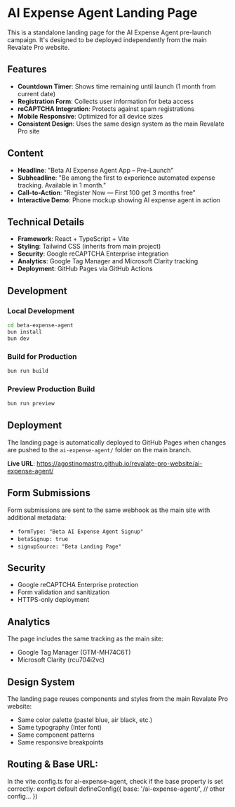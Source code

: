 # AI Expense Agent Landing Page

This is a standalone landing page for the AI Expense Agent pre-launch campaign. It's designed to be deployed independently from the main Revalate Pro website.

## Features

- **Countdown Timer**: Shows time remaining until launch (1 month from current date)
- **Registration Form**: Collects user information for beta access
- **reCAPTCHA Integration**: Protects against spam registrations
- **Mobile Responsive**: Optimized for all device sizes
- **Consistent Design**: Uses the same design system as the main Revalate Pro site

## Content

- **Headline**: "Beta AI Expense Agent App – Pre-Launch"
- **Subheadline**: "Be among the first to experience automated expense tracking. Available in 1 month."
- **Call-to-Action**: "Register Now — First 100 get 3 months free"
- **Interactive Demo**: Phone mockup showing AI expense agent in action

## Technical Details

- **Framework**: React + TypeScript + Vite
- **Styling**: Tailwind CSS (inherits from main project)
- **Security**: Google reCAPTCHA Enterprise integration
- **Analytics**: Google Tag Manager and Microsoft Clarity tracking
- **Deployment**: GitHub Pages via GitHub Actions

## Development

### Local Development
```bash
cd beta-expense-agent
bun install
bun dev
```

### Build for Production
```bash
bun run build
```

### Preview Production Build
```bash
bun run preview
```

## Deployment

The landing page is automatically deployed to GitHub Pages when changes are pushed to the `ai-expense-agent/` folder on the main branch.

**Live URL**: https://agostinomastro.github.io/revalate-pro-website/ai-expense-agent/

## Form Submissions

Form submissions are sent to the same webhook as the main site with additional metadata:
- `formType: "Beta AI Expense Agent Signup"`
- `betaSignup: true`
- `signupSource: "Beta Landing Page"`

## Security

- Google reCAPTCHA Enterprise protection
- Form validation and sanitization
- HTTPS-only deployment

## Analytics

The page includes the same tracking as the main site:
- Google Tag Manager (GTM-MH74C6T)
- Microsoft Clarity (rcu704i2vc)

## Design System

The landing page reuses components and styles from the main Revalate Pro website:
- Same color palette (pastel blue, air black, etc.)
- Same typography (Inter font)
- Same component patterns
- Same responsive breakpoints

## Routing & Base URL: 
In the vite.config.ts for ai-expense-agent, check if the base property is set correctly: export default defineConfig({ base: '/ai-expense-agent/', // other config... })
